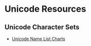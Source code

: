 # Unicode Resources

## Unicode Character Sets

- [Unicode Name List Charts](http://www.unicode.org/charts/beta/nameslist/)